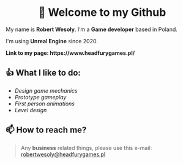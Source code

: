 <h1 align="center">👋 Welcome to my Github</h1>
<p> My name is <b>Robert Wesoły</b>. 
I’m a <b>Game developer</b> based in Poland. </p>
<p>I'm using <b>Unreal Engine</b> since 2020.</p> 
<p> <b>Link to my page: https://www.headfurygames.pl/ </b></p>

<h2>👍 What I like to do:</h2> 

<ul>
  <li><i>Design game mechanics</i></li>
  <li><i>Prototype gameplay</i></li>
  <li><i>First person animations</i></li>
  <li><i>Level design</i></li>
</ul>  

<h2>📫 How to reach me? </h2>

>Any <strong>business</strong> related things, please use this e-mail: robertwesoly@headfurygames.pl


<!---
KingParadox/KingParadox is a ✨ special ✨ repository because its `README.md` (this file) appears on your GitHub profile.
You can click the Preview link to take a look at your changes.
--->
